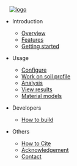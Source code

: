 
&nbsp; &nbsp; <a href="https://nheri-simcenter.github.io/s3hark"><img src="https://raw.githubusercontent.com/NHERI-SimCenter/s3hark/master/docs/images/logo.png" alt="logo"/></a>

- Introduction

  - [Overview](README.md)
  - [Features](features.md)
  - [Getting started](start.md)

- Usage

  - [Configure](configure.md)
  - [Work on soil profile](edit.md)
  - [Analysis](analysis.md)
  - [View results](results.md)
  - [Material models](materials.md)

- Developers

  - [How to build](build.md)

- Others

  - [How to Cite](others.md)
  - [Acknowledgement](acknowledgement.md)
  - [Contact](contact.md)


